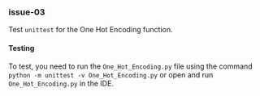 ### issue-03
 
Test `unittest` for the One Hot Encoding function. 
 
#### Testing
 
To test, you need to run the `One_Hot_Encoding.py` file using the command 
`python -m unittest -v One_Hot_Encoding.py` 
or open and run `One_Hot_Encoding.py` in the IDE.

 
